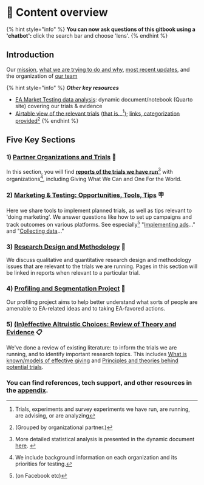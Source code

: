 # 📕 Content overview

{% hint style="info" %}
**You can now ask questions of this gitbook using a 'chatbot':** click the search bar and choose 'lens'.
{% endhint %}

## **Introduction**

Our [mission](./), [what we are trying to do and why](partners-contexts-trials/charities-fundraisers-and-impact-information/overview-ea-forum-post.md), [most recent updates](broken-reference/), and the organization of [our team](our-team-and-resources.md)

{% hint style="info" %}
_**Other key resources**_

* [EA Market Testing data analysis](https://daaronr.github.io/eamt\_data\_analysis/): dynamic document/notebook (Quarto site) covering our trials & evidence&#x20;
* [Airtable view of the relevant trials](https://airtable.com/shrFmaIfWHSAoBNNB) ([that is...](#user-content-fn-1)[^1]); [links, categorization provided](#user-content-fn-2)[^2]
{% endhint %}

## Five Key Sections

### 1) [Partner Organizations and Trials](contexts-partner-organizations-trials/section-introduction.md) 🤝

In this section, you will find [**reports of the trials we have run**](#user-content-fn-3)[^3] with organizations[^4], including Giving What We Can and One For the World.

### 2) [Marketing & Testing: Opportunities, Tools, Tips](marketing-and-testing-opportunities-tools-tips/trial-reporting-template.md) 🪧

Here we share tools to implement planned trials, as well as tips relevant to 'doing marketing'. We answer questions like how to set up campaigns and track outcomes on various platforms. See especially[^5] "[Implementing ads](marketing-and-testing-opportunities-tools-tips/implementation-and-collecting-data-issues/)..." and "[Collecting data](marketing-and-testing-opportunities-tools-tips/collecting-data-trial-outcomes/)..."

### 3) [Research Design and Methodology](methodological-discussion/section-introduction-wip.md) 🎨

We discuss qualitative and quantitative research design and methodology issues that are relevant to the trials we are running. Pages in this section will be linked in reports when relevant to a particular trial.

### 4) [Profiling and Segmentation Project](profiling-and-segmentation/section-introduction.md) 🧮

Our profiling project aims to help better understand what sorts of people are amenable to EA-related ideas and to taking EA-favored actions.

### **5)** [**(In)effective Altruistic Choices: Review of Theory and Evidence**](background/section-introduction.md)  📋

We've done a  review of existing literature: to inform the trials we are running, and to identify important research topics. This includes [What is known/models of effective giving](background/models-theories-psychological-norms.md) and [Principles and theories behind potential trials](background/tools-and-trials-overview/tools-interventions-principles.md).

### You can find references, tech support, and other resources in the [appendix](appendix/how-this-gitbook-works/).

[^1]: Trials, experiments and survey experiments we have run, are running, are advising, or are analyzing

[^2]: (Grouped by organizational partner.)



[^3]: More detailed statistical analysis is presented in the dynamic document [here](https://daaronr.github.io/eamt\_data\_analysis/).&#x20;

[^4]: We include background information on each organization and its priorities for testing.

[^5]: &#x20;(on Facebook etc)
